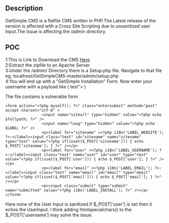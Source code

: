 ## Description 
GetSimple CMS is a flatfile CMS written in PHP.The Latest release of the version is affected with a Cross Site Scripting due to unsanitized user Input.The Issue is affecting the
/admin directory.

## POC
1:This is Link to Download the CMS [Here](https://github.com/GetSimpleCMS/GetSimpleCMS)  
2:Extract the zipfile to an Apache Server   
3:Under the /admin/ Directory there is a Setup.php file. Navigate to that file eg: localhost/GetSimpleCMS-master/admin/setup.php  
4:You will end up with a "GetSimple Installation" Form. Now enter your username with a payload like ( test"><script>alert(1)</script> )  


The file contains a vulnerable form  

```
<form action="<?php myself(); ?>" class="entersubmit" method="post" accept-charset="utf-8" >
				<input name="siteurl" type="hidden" value="<?php echo $fullpath; ?>" />
				<input name="lang" type="hidden" value="<?php echo $LANG; ?>" />
				<p><label for="sitename" ><?php i18n('LABEL_WEBSITE'); ?>:</label><input class="text" id="sitename" name="sitename" type="text" value="<?php if(isset($_POST['sitename'])) { echo $_POST['sitename']; } ?>" /></p>
				<p><label for="user" ><?php i18n('LABEL_USERNAME'); ?>:</label><input class="text" name="user" id="user" type="text" value="<?php if(isset($_POST['user'])) { echo $_POST['user']; } ?>" /></p>
				<p><label for="email" ><?php i18n('LABEL_EMAIL'); ?>:</label><input class="text" name="email" id="email" type="email" value="<?php if(isset($_POST['email'])) { echo $_POST['email']; } ?>" /></p>
				<p><input class="submit" type="submit" name="submitted" value="<?php i18n('LABEL_INSTALL'); ?>" /></p>
</form>

```

Here none of the User Input is sanitized.If $_POST['user'] is set then it echos the UserInput. I think adding htmlspecialchars() to the $_POST['username'] may solve the issue.
